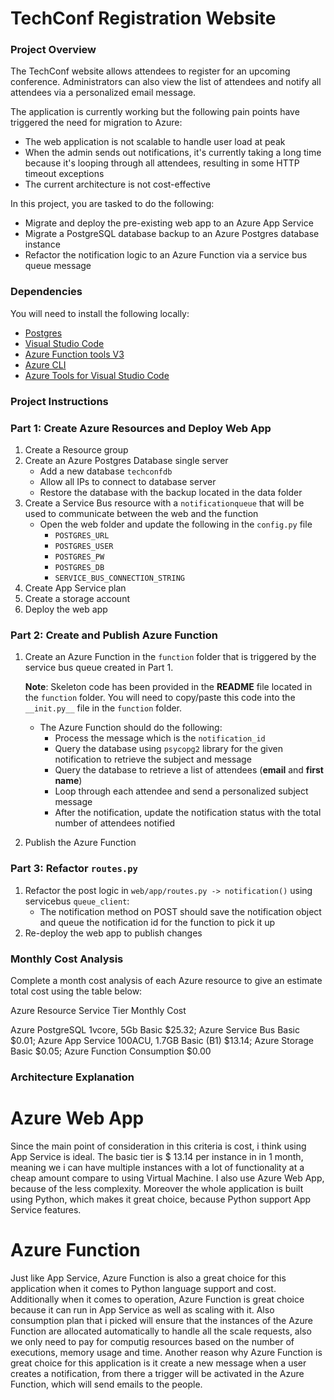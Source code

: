 # TechConf Registration Website

### Project Overview
The TechConf website allows attendees to register for an upcoming conference. Administrators can also view the list of attendees and notify all attendees via a personalized email message.

The application is currently working but the following pain points have triggered the need for migration to Azure:
 - The web application is not scalable to handle user load at peak
 - When the admin sends out notifications, it's currently taking a long time because it's looping through all attendees, resulting in some HTTP timeout exceptions
 - The current architecture is not cost-effective 

In this project, you are tasked to do the following:
- Migrate and deploy the pre-existing web app to an Azure App Service
- Migrate a PostgreSQL database backup to an Azure Postgres database instance
- Refactor the notification logic to an Azure Function via a service bus queue message

### Dependencies

You will need to install the following locally:
- [Postgres](https://www.postgresql.org/download/)
- [Visual Studio Code](https://code.visualstudio.com/download)
- [Azure Function tools V3](https://docs.microsoft.com/en-us/azure/azure-functions/functions-run-local?tabs=windows%2Ccsharp%2Cbash#install-the-azure-functions-core-tools)
- [Azure CLI](https://docs.microsoft.com/en-us/cli/azure/install-azure-cli?view=azure-cli-latest)
- [Azure Tools for Visual Studio Code](https://marketplace.visualstudio.com/items?itemName=ms-vscode.vscode-node-azure-pack)

### Project Instructions

### Part 1: Create Azure Resources and Deploy Web App
1. Create a Resource group
2. Create an Azure Postgres Database single server
   - Add a new database `techconfdb`
   - Allow all IPs to connect to database server
   - Restore the database with the backup located in the data folder
3. Create a Service Bus resource with a `notificationqueue` that will be used to communicate between the web and the function
   - Open the web folder and update the following in the `config.py` file
      - `POSTGRES_URL`
      - `POSTGRES_USER`
      - `POSTGRES_PW`
      - `POSTGRES_DB`
      - `SERVICE_BUS_CONNECTION_STRING`
4. Create App Service plan
5. Create a storage account
6. Deploy the web app

### Part 2: Create and Publish Azure Function
1. Create an Azure Function in the `function` folder that is triggered by the service bus queue created in Part 1.

      **Note**: Skeleton code has been provided in the **README** file located in the `function` folder. You will need to copy/paste this code into the `__init.py__` file in the `function` folder.
      - The Azure Function should do the following:
         - Process the message which is the `notification_id`
         - Query the database using `psycopg2` library for the given notification to retrieve the subject and message
         - Query the database to retrieve a list of attendees (**email** and **first name**)
         - Loop through each attendee and send a personalized subject message
         - After the notification, update the notification status with the total number of attendees notified
2. Publish the Azure Function

### Part 3: Refactor `routes.py`
1. Refactor the post logic in `web/app/routes.py -> notification()` using servicebus `queue_client`:
   - The notification method on POST should save the notification object and queue the notification id for the function to pick it up
2. Re-deploy the web app to publish changes

### Monthly Cost Analysis
Complete a month cost analysis of each Azure resource to give an estimate total cost using the table below:

Azure Resource	      Service Tier	               Monthly Cost

Azure PostgreSQL 1vcore, 5Gb	      Basic	            $25.32;
Azure Service Bus	                  Basic	            $0.01;
Azure App Service 100ACU, 1.7GB	   Basic (B1)	      $13.14;
Azure Storage	                     Basic	            $0.05;
Azure Function                     Consumption       $0.00

### Architecture Explanation
# Azure Web App
Since the main point of consideration in this criteria is cost, i think using App Service is ideal. The basic tier is $ 13.14 per instance in in 1 month, meaning we i can have multiple instances with a lot of functionality at a cheap amount compare to using Virtual Machine. I also use Azure Web App, because of the less complexity. Moreover the whole application is built using Python, which makes it great choice, because Python support App Service features.  

# Azure Function
Just like App Service, Azure Function is also a great choice for this application when it comes to Python language support and cost. Additionally when it comes to operation, Azure Function is great choice because it can run in App Service as well as scaling with it. Also consumption plan that i picked will ensure that the instances of the Azure Function are allocated automatically to handle all the scale requests, also we only need to pay for computig resources based on the number of executions, memory usage and time. Another reason why Azure Function is great choice for this application is it create a new message when a user creates a notification, from there a trigger will be activated in the Azure Function, which will send emails to the people.

